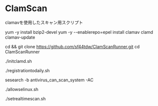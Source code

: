 # ClamScan
clamavを使用したスキャン用スクリプト

yum -y install bzip2-devel
yum -y --enablerepo=epel install clamav clamd clamav-update

cd && git clone https://github.com/sf44tdw/ClamScanRunner.git
cd ClamScanRunner

./initclamd.sh

./registrationtodaily.sh

sesearch -b antivirus_can_scan_system -AC

./allowselinux.sh

./setrealtimescan.sh



